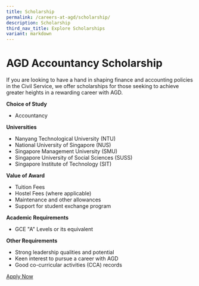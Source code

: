 ```yaml
---
title: Scholarship
permalink: /careers-at-agd/scholarship/
description: Scholarship
third_nav_title: Explore Scholarships
variant: markdown
---
```

AGD Accountancy Scholarship
===========

If you are looking to have a hand in shaping finance and accounting policies in the Civil Service, we offer scholarships for those seeking to achieve greater heights in a rewarding career with AGD.

**Choice of Study**

*   Accountancy  
      
    

**Universities**

*   Nanyang Technological University (NTU)
*   National University of Singapore (NUS)
*   Singapore Management University (SMU)
*   Singapore University of Social Sciences (SUSS)
*   Singapore Institute of Technology (SIT)  
      
    

**Value of Award**

*   Tuition Fees
*   Hostel Fees (where applicable)
*   Maintenance and other allowances
*   Support for student exchange program  
      
    

**Academic Requirements**

*   GCE "A" Levels or its equivalent  
      
    

**Other Requirements**

*   Strong leadership qualities and potential
*   Keen interest to pursue a career with AGD
*   Good co-curricular activities (CCA) records

[Apply Now](https://www.psc.gov.sg/)